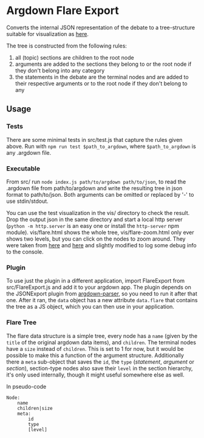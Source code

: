 # Argdown Flare Export

Converts the internal JSON representation of the debate to a tree-structure
suitable for visualization as
[here](https://bl.ocks.org/mbostock/4063423#flare.json).

The tree is constructed from the following rules:
1. all (topic) sections are children to the root node
2. arguments are added to the sections they belong to or the root node if they
   don't belong into any category
3. the statements in the debate are the terminal nodes and are added to their
   respective arguments or to the root node if they don't belong to any

## Usage

### Tests

There are some minimal tests in src/test.js that capture the rules given above.
Run with `npm run test $path_to_argdown`, where `$path_to_argdown` is any
.argdown file.

### Executable
From src/ run `node index.js path/to/argdown path/to/json`,
to read the .argdown file from path/to/argdown and write the resulting tree in
json format to path/to/json.
Both arguments can be omitted or replaced by '-' to use stdin/stdout.

You can use the test visualization in the vis/ directory to check the result.
Drop the output json in the same directory and start a local http server
(`python -m http.server` is an easy one or install the `http-server` npm
module). vis/flare.html shows the whole tree, vis/flare-zoom.html only ever
shows two levels, but you can click on the nodes to zoom around. They were
taken from [here](https://bl.ocks.org/mbostock/4063423) and
[here](https://bl.ocks.org/mbostock/5944371) and slightly modified to log some
debug info to the console.

### Plugin
To use just the plugin in a different application, import FlareExport from
src/FlareExport.js and add it to your argdown app. The plugin depends on the
JSONExport plugin from
[argdown-parser](https://github.com/christianvoigt/argdown-parser), so you need
to run it after that one. After it ran, the `data` object has a new attribute
`data.flare` that contains the tree as a JS object, which you can then use in
your application.

### Flare Tree

The flare data structure is a simple tree, every node has a `name` (given by
the `title` of the original argdown data items), and `children`. The terminal
nodes have a `size` instead of `children`. This is set to 1 for now, but it
would be possible to make this a function of the argument structure.
Additionally there a `meta` sub-object that saves the `id`, the `type`
(*statement*, *argument* or *section*), section-type nodes also save their
`level` in the section hierarchy, it's only used internally, though it might
useful somewhere else as well.

In pseudo-code
```
Node:
    name
    children|size
    meta:
        id
        type
        [level]
```
